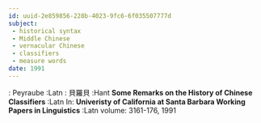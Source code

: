 ```yaml
---
id: uuid-2e859856-228b-4023-9fc6-6f035507777d
subject: 
 - historical syntax
 - Middle Chinese
 - vernacular Chinese
 - classifiers
 - measure words
date: 1991
---
```


: Peyraube :Latn
: 貝羅貝 :Hant
**Some Remarks on the History of Chinese Classifiers** :Latn
In: 
**Univeristy of California at Santa Barbara Working Papers in Linguistics** :Latn
volume: 3161-176, 1991